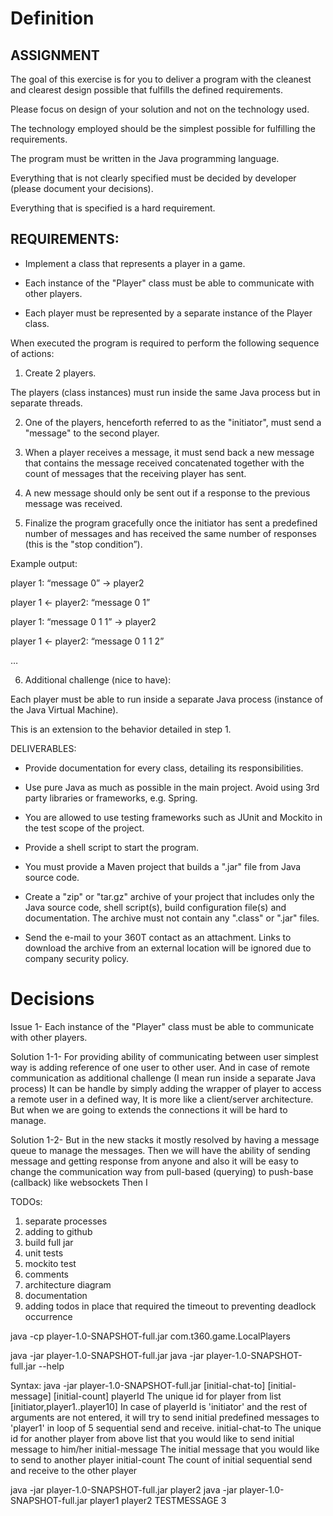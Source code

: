 # Definition
## ASSIGNMENT 

The goal of this exercise is for you to deliver a program with the cleanest and clearest design possible that fulfills the defined requirements.

Please focus on design of your solution and not on the technology used.

The technology employed should be the simplest possible for fulfilling the requirements.

The program must be written in the Java programming language.

Everything that is not clearly specified must be decided by developer (please document your decisions).

Everything that is specified is a hard requirement.

## REQUIREMENTS:

- Implement a class that represents a player in a game.

- Each instance of the "Player" class must be able to communicate with other players.

- Each player must be represented by a separate instance of the Player class.

When executed the program is required to perform the following sequence of actions:

1. Create 2 players.

The players (class instances) must run inside the same Java process but in separate threads.

2. One of the players, henceforth referred to as the "initiator", must send a "message" to the second player.

3. When a player receives a message, it must send back a new message that contains the message received concatenated together with the count of messages that the receiving player has sent.

4. A new message should only be sent out if a response to the previous message was received.

5. Finalize the program gracefully once the initiator has sent a predefined number of messages and has received the same number of responses (this is the "stop condition”).



Example output:

player 1: “message 0” -> player2

player 1 <- player2: “message 0 1”

player 1: “message 0 1 1” -> player2

player 1 <- player2: “message 0 1 1 2”

…

6. Additional challenge (nice to have):

Each player must be able to run inside a separate Java process (instance of the Java Virtual Machine).

This is an extension to the behavior detailed in step 1.



DELIVERABLES:

- Provide documentation for every class, detailing its responsibilities.

- Use pure Java as much as possible in the main project. Avoid using 3rd party libraries or frameworks, e.g. Spring.

- You are allowed to use testing frameworks such as JUnit and Mockito in the test scope of the project.

- Provide a shell script to start the program.

- You must provide a Maven project that builds a ".jar" file from Java source code.

- Create a "zip" or "tar.gz" archive of your project that includes only the Java source code, shell script(s), build configuration file(s) and documentation. The archive must not contain any ".class" or ".jar" files.

- Send the e-mail to your 360T contact as an attachment. Links to download the archive from an external location will be ignored due to company security policy.

 

# Decisions
Issue 1- Each instance of the "Player" class must be able to communicate with other players.

Solution 1-1- For providing ability of communicating between user simplest way is adding reference of one user to other user.
And in case of remote communication as additional challenge (I mean run inside a separate Java process) 
It can be handle by simply adding the wrapper of player to access a remote user in a defined way,
It is more like a client/server architecture.
But when we are going to extends the connections it will be hard to manage. 

Solution 1-2- But in the new stacks it mostly resolved by having a message queue to manage the messages.
Then we will have the ability of sending message and getting response from anyone
and also it will be easy to change the communication way from pull-based (querying) to push-base (callback) like websockets
Then I 



 
TODOs:
1. separate processes
2. adding to github
3. build full jar
5. unit tests
6. mockito test
4. comments
7. architecture diagram
8. documentation
9. adding todos in place that required the timeout to preventing deadlock occurrence


java -cp player-1.0-SNAPSHOT-full.jar com.t360.game.LocalPlayers


java -jar player-1.0-SNAPSHOT-full.jar 
java -jar player-1.0-SNAPSHOT-full.jar --help

Syntax: java -jar player-1.0-SNAPSHOT-full.jar <playerId> [initial-chat-to] [initial-message] [initial-count]
    playerId            The unique id for player from list [initiator,player1..player10]
                        In case of playerId is 'initiator' and the rest of arguments are not entered, it will try to send initial predefined messages to 'player1' in loop of 5 sequential send and receive.
    initial-chat-to     The unique id for another player from above list that you would like to send initial message to him/her
    initial-message     The initial message that you would like to send to another player
    initial-count       The count of initial sequential send and receive to the other player


java -jar player-1.0-SNAPSHOT-full.jar player2
java -jar player-1.0-SNAPSHOT-full.jar player1 player2 TESTMESSAGE 3
